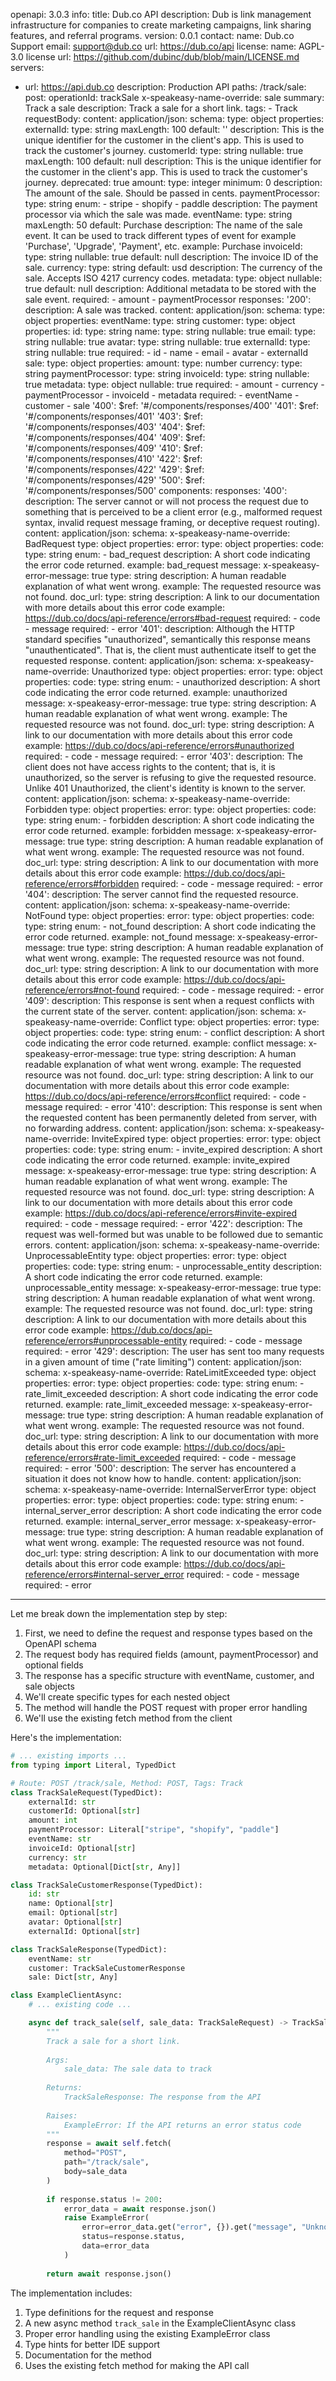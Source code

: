 openapi: 3.0.3
info:
  title: Dub.co API
  description: Dub is link management infrastructure for companies to create marketing campaigns, link sharing features, and referral programs.
  version: 0.0.1
  contact:
    name: Dub.co Support
    email: support@dub.co
    url: https://dub.co/api
  license:
    name: AGPL-3.0 license
    url: https://github.com/dubinc/dub/blob/main/LICENSE.md
servers:
  - url: https://api.dub.co
    description: Production API
paths:
  /track/sale:
    post:
      operationId: trackSale
      x-speakeasy-name-override: sale
      summary: Track a sale
      description: Track a sale for a short link.
      tags:
        - Track
      requestBody:
        content:
          application/json:
            schema:
              type: object
              properties:
                externalId:
                  type: string
                  maxLength: 100
                  default: ''
                  description: This is the unique identifier for the customer in the client's app. This is used to track the customer's journey.
                customerId:
                  type: string
                  nullable: true
                  maxLength: 100
                  default: null
                  description: This is the unique identifier for the customer in the client's app. This is used to track the customer's journey.
                  deprecated: true
                amount:
                  type: integer
                  minimum: 0
                  description: The amount of the sale. Should be passed in cents.
                paymentProcessor:
                  type: string
                  enum:
                    - stripe
                    - shopify
                    - paddle
                  description: The payment processor via which the sale was made.
                eventName:
                  type: string
                  maxLength: 50
                  default: Purchase
                  description: The name of the sale event. It can be used to track different types of event for example 'Purchase', 'Upgrade', 'Payment', etc.
                  example: Purchase
                invoiceId:
                  type: string
                  nullable: true
                  default: null
                  description: The invoice ID of the sale.
                currency:
                  type: string
                  default: usd
                  description: The currency of the sale. Accepts ISO 4217 currency codes.
                metadata:
                  type: object
                  nullable: true
                  default: null
                  description: Additional metadata to be stored with the sale event.
              required:
                - amount
                - paymentProcessor
      responses:
        '200':
          description: A sale was tracked.
          content:
            application/json:
              schema:
                type: object
                properties:
                  eventName:
                    type: string
                  customer:
                    type: object
                    properties:
                      id:
                        type: string
                      name:
                        type: string
                        nullable: true
                      email:
                        type: string
                        nullable: true
                      avatar:
                        type: string
                        nullable: true
                      externalId:
                        type: string
                        nullable: true
                    required:
                      - id
                      - name
                      - email
                      - avatar
                      - externalId
                  sale:
                    type: object
                    properties:
                      amount:
                        type: number
                      currency:
                        type: string
                      paymentProcessor:
                        type: string
                      invoiceId:
                        type: string
                        nullable: true
                      metadata:
                        type: object
                        nullable: true
                    required:
                      - amount
                      - currency
                      - paymentProcessor
                      - invoiceId
                      - metadata
                required:
                  - eventName
                  - customer
                  - sale
        '400':
          $ref: '#/components/responses/400'
        '401':
          $ref: '#/components/responses/401'
        '403':
          $ref: '#/components/responses/403'
        '404':
          $ref: '#/components/responses/404'
        '409':
          $ref: '#/components/responses/409'
        '410':
          $ref: '#/components/responses/410'
        '422':
          $ref: '#/components/responses/422'
        '429':
          $ref: '#/components/responses/429'
        '500':
          $ref: '#/components/responses/500'
components:
  responses:
    '400':
      description: The server cannot or will not process the request due to something that is perceived to be a client error (e.g., malformed request syntax, invalid request message framing, or deceptive request routing).
      content:
        application/json:
          schema:
            x-speakeasy-name-override: BadRequest
            type: object
            properties:
              error:
                type: object
                properties:
                  code:
                    type: string
                    enum:
                      - bad_request
                    description: A short code indicating the error code returned.
                    example: bad_request
                  message:
                    x-speakeasy-error-message: true
                    type: string
                    description: A human readable explanation of what went wrong.
                    example: The requested resource was not found.
                  doc_url:
                    type: string
                    description: A link to our documentation with more details about this error code
                    example: https://dub.co/docs/api-reference/errors#bad-request
                required:
                  - code
                  - message
            required:
              - error
    '401':
      description: Although the HTTP standard specifies "unauthorized", semantically this response means "unauthenticated". That is, the client must authenticate itself to get the requested response.
      content:
        application/json:
          schema:
            x-speakeasy-name-override: Unauthorized
            type: object
            properties:
              error:
                type: object
                properties:
                  code:
                    type: string
                    enum:
                      - unauthorized
                    description: A short code indicating the error code returned.
                    example: unauthorized
                  message:
                    x-speakeasy-error-message: true
                    type: string
                    description: A human readable explanation of what went wrong.
                    example: The requested resource was not found.
                  doc_url:
                    type: string
                    description: A link to our documentation with more details about this error code
                    example: https://dub.co/docs/api-reference/errors#unauthorized
                required:
                  - code
                  - message
            required:
              - error
    '403':
      description: The client does not have access rights to the content; that is, it is unauthorized, so the server is refusing to give the requested resource. Unlike 401 Unauthorized, the client's identity is known to the server.
      content:
        application/json:
          schema:
            x-speakeasy-name-override: Forbidden
            type: object
            properties:
              error:
                type: object
                properties:
                  code:
                    type: string
                    enum:
                      - forbidden
                    description: A short code indicating the error code returned.
                    example: forbidden
                  message:
                    x-speakeasy-error-message: true
                    type: string
                    description: A human readable explanation of what went wrong.
                    example: The requested resource was not found.
                  doc_url:
                    type: string
                    description: A link to our documentation with more details about this error code
                    example: https://dub.co/docs/api-reference/errors#forbidden
                required:
                  - code
                  - message
            required:
              - error
    '404':
      description: The server cannot find the requested resource.
      content:
        application/json:
          schema:
            x-speakeasy-name-override: NotFound
            type: object
            properties:
              error:
                type: object
                properties:
                  code:
                    type: string
                    enum:
                      - not_found
                    description: A short code indicating the error code returned.
                    example: not_found
                  message:
                    x-speakeasy-error-message: true
                    type: string
                    description: A human readable explanation of what went wrong.
                    example: The requested resource was not found.
                  doc_url:
                    type: string
                    description: A link to our documentation with more details about this error code
                    example: https://dub.co/docs/api-reference/errors#not-found
                required:
                  - code
                  - message
            required:
              - error
    '409':
      description: This response is sent when a request conflicts with the current state of the server.
      content:
        application/json:
          schema:
            x-speakeasy-name-override: Conflict
            type: object
            properties:
              error:
                type: object
                properties:
                  code:
                    type: string
                    enum:
                      - conflict
                    description: A short code indicating the error code returned.
                    example: conflict
                  message:
                    x-speakeasy-error-message: true
                    type: string
                    description: A human readable explanation of what went wrong.
                    example: The requested resource was not found.
                  doc_url:
                    type: string
                    description: A link to our documentation with more details about this error code
                    example: https://dub.co/docs/api-reference/errors#conflict
                required:
                  - code
                  - message
            required:
              - error
    '410':
      description: This response is sent when the requested content has been permanently deleted from server, with no forwarding address.
      content:
        application/json:
          schema:
            x-speakeasy-name-override: InviteExpired
            type: object
            properties:
              error:
                type: object
                properties:
                  code:
                    type: string
                    enum:
                      - invite_expired
                    description: A short code indicating the error code returned.
                    example: invite_expired
                  message:
                    x-speakeasy-error-message: true
                    type: string
                    description: A human readable explanation of what went wrong.
                    example: The requested resource was not found.
                  doc_url:
                    type: string
                    description: A link to our documentation with more details about this error code
                    example: https://dub.co/docs/api-reference/errors#invite-expired
                required:
                  - code
                  - message
            required:
              - error
    '422':
      description: The request was well-formed but was unable to be followed due to semantic errors.
      content:
        application/json:
          schema:
            x-speakeasy-name-override: UnprocessableEntity
            type: object
            properties:
              error:
                type: object
                properties:
                  code:
                    type: string
                    enum:
                      - unprocessable_entity
                    description: A short code indicating the error code returned.
                    example: unprocessable_entity
                  message:
                    x-speakeasy-error-message: true
                    type: string
                    description: A human readable explanation of what went wrong.
                    example: The requested resource was not found.
                  doc_url:
                    type: string
                    description: A link to our documentation with more details about this error code
                    example: https://dub.co/docs/api-reference/errors#unprocessable-entity
                required:
                  - code
                  - message
            required:
              - error
    '429':
      description: The user has sent too many requests in a given amount of time ("rate limiting")
      content:
        application/json:
          schema:
            x-speakeasy-name-override: RateLimitExceeded
            type: object
            properties:
              error:
                type: object
                properties:
                  code:
                    type: string
                    enum:
                      - rate_limit_exceeded
                    description: A short code indicating the error code returned.
                    example: rate_limit_exceeded
                  message:
                    x-speakeasy-error-message: true
                    type: string
                    description: A human readable explanation of what went wrong.
                    example: The requested resource was not found.
                  doc_url:
                    type: string
                    description: A link to our documentation with more details about this error code
                    example: https://dub.co/docs/api-reference/errors#rate-limit_exceeded
                required:
                  - code
                  - message
            required:
              - error
    '500':
      description: The server has encountered a situation it does not know how to handle.
      content:
        application/json:
          schema:
            x-speakeasy-name-override: InternalServerError
            type: object
            properties:
              error:
                type: object
                properties:
                  code:
                    type: string
                    enum:
                      - internal_server_error
                    description: A short code indicating the error code returned.
                    example: internal_server_error
                  message:
                    x-speakeasy-error-message: true
                    type: string
                    description: A human readable explanation of what went wrong.
                    example: The requested resource was not found.
                  doc_url:
                    type: string
                    description: A link to our documentation with more details about this error code
                    example: https://dub.co/docs/api-reference/errors#internal-server_error
                required:
                  - code
                  - message
            required:
              - error

---
Let me break down the implementation step by step:

1. First, we need to define the request and response types based on the OpenAPI schema
2. The request body has required fields (amount, paymentProcessor) and optional fields
3. The response has a specific structure with eventName, customer, and sale objects
4. We'll create specific types for each nested object
5. The method will handle the POST request with proper error handling
6. We'll use the existing fetch method from the client

Here's the implementation:

```python:example_client_async.py
# ... existing imports ...
from typing import Literal, TypedDict

# Route: POST /track/sale, Method: POST, Tags: Track
class TrackSaleRequest(TypedDict):
    externalId: str
    customerId: Optional[str]
    amount: int
    paymentProcessor: Literal["stripe", "shopify", "paddle"]
    eventName: str
    invoiceId: Optional[str]
    currency: str
    metadata: Optional[Dict[str, Any]]

class TrackSaleCustomerResponse(TypedDict):
    id: str
    name: Optional[str]
    email: Optional[str]
    avatar: Optional[str]
    externalId: Optional[str]

class TrackSaleResponse(TypedDict):
    eventName: str
    customer: TrackSaleCustomerResponse
    sale: Dict[str, Any]

class ExampleClientAsync:
    # ... existing code ...

    async def track_sale(self, sale_data: TrackSaleRequest) -> TrackSaleResponse:
        """
        Track a sale for a short link.
        
        Args:
            sale_data: The sale data to track
            
        Returns:
            TrackSaleResponse: The response from the API
            
        Raises:
            ExampleError: If the API returns an error status code
        """
        response = await self.fetch(
            method="POST",
            path="/track/sale",
            body=sale_data
        )
        
        if response.status != 200:
            error_data = await response.json()
            raise ExampleError(
                error=error_data.get("error", {}).get("message", "Unknown error"),
                status=response.status,
                data=error_data
            )
            
        return await response.json()
```

The implementation includes:
1. Type definitions for the request and response
2. A new async method `track_sale` in the ExampleClientAsync class
3. Proper error handling using the existing ExampleError class
4. Type hints for better IDE support
5. Documentation for the method
6. Uses the existing fetch method for making the API call